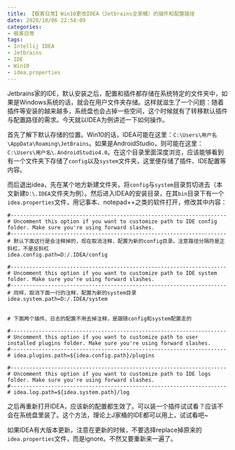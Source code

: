 ```yaml
---
title: 【极客日常】Win10更改IDEA（Jetbrains全家桶）的插件和配置路径
date: 2020/10/06 22:54:09
categories:
- 极客日常
tags:
- Intellij IDEA
- Jetbrains
- IDE
- Win10
- idea.properties
---
```


Jetbrains家的IDE，默认安装之后，配置和插件都存储在系统特定的文件夹中，如果是Windows系统的话，就会在用户文件夹存储。这样就滋生了一个问题：随着插件等安装的越来越多，系统盘也会占掉一些空间，这个时候就有了转移默认插件与配置路径的需求。今天就以IDEA为例讲述一下如何操作。

<!-- more -->

首先了解下默认存储的位置。Win10的话，IDEA可能在这里：`C:\Users\用户名\AppData\Roaming\JetBrains`。如果是AndroidStudio，则可能在这里：`C:\Users\用户名\.AndroidStudio4.0`。在这个目录里面深度浏览，应该能够看到有一个文件夹下存储了`config`以及`system`文件夹，这里便存储了插件、IDE配置等内容。

而后退出idea，先在某个地方新建文件夹，将`config`与`system`目录剪切进去（本文新建`D:\.IDEA`文件夹为例）。然后进入IDEA的安装目录，在其`bin`目录下有一个`idea.properties`文件，用记事本、notepad++之类的软件打开，修改其中内容：

```text
#---------------------------------------------------------------------
# Uncomment this option if you want to customize path to IDE config folder. Make sure you're using forward slashes.
#---------------------------------------------------------------------
# 默认下面这行是会注释掉的，现在取消注释，配置为新的config目录。注意路径分隔符是正斜杠，不是反斜杠
idea.config.path=D:/.IDEA/config

#---------------------------------------------------------------------
# Uncomment this option if you want to customize path to IDE system folder. Make sure you're using forward slashes.
#---------------------------------------------------------------------
# 同样，取消下面一行的注释，配置为新的system目录
idea.system.path=D:/.IDEA/system


# 下面两个插件、日志的配置不用去掉注释，是跟随config和system配置走的

#---------------------------------------------------------------------
# Uncomment this option if you want to customize path to user installed plugins folder. Make sure you're using forward slashes.
#---------------------------------------------------------------------
# idea.plugins.path=${idea.config.path}/plugins

#---------------------------------------------------------------------
# Uncomment this option if you want to customize path to IDE logs folder. Make sure you're using forward slashes.
#---------------------------------------------------------------------
# idea.log.path=${idea.system.path}/log
```

之后再重新打开IDEA，应该新的配置都生效了。可以装一个插件试试看？应该不会在系统盘里装了。这个方法，理论上J家桶的IDE都可以用上，试试看吧~

如果IDEA有大版本更新，注意在更新的时候，不要选择replace掉原来的`idea.properties`文件，而是ignore。不然又要重新来一遍了。
